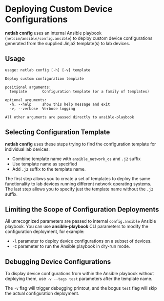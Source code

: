 # Deploying Custom Device Configurations

**netlab config** uses an internal Ansible playbook (`netsim/ansible/config.ansible`) to deploy custom device configurations generated from the supplied Jinja2 template(s) to lab devices.

## Usage

```text
usage: netlab config [-h] [-v] template

Deploy custom configuration template

positional arguments:
  template       Configuration template (or a family of templates)

optional arguments:
  -h, --help     show this help message and exit
  -v, --verbose  Verbose logging

All other arguments are passed directly to ansible-playbook
```

## Selecting Configuration Template

**netlab config** uses these steps trying to find the configuration template for individual lab devices:

* Combine template name with `ansible_network_os` and `.j2` suffix
* Use template name as specified
* Add `.j2` suffix to the template name.

The first step allows you to create a set of templates to deploy the same functionality to lab devices running different network operating systems. The last step allows you to specify just the template name without the `.j2` suffix.

## Limiting the Scope of Configuration Deployments

All unrecognized parameters are passed to internal `config.ansible` Ansible playbook. You can use **ansible-playbook** CLI parameters to modify the configuration deployment, for example:

* `-l` parameter to deploy device configurations on a subset of devices.
* `-C` parameter to run the Ansible playbook in dry-run mode.

## Debugging Device Configurations

To display device configurations from within the Ansible playbook without deploying them, use `-v --tags test` parameters after the template name. 

The `-v` flag will trigger debugging printout, and the bogus `test` flag will skip the actual configuration deployment.
